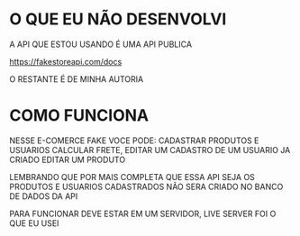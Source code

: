 # O QUE EU NÃO DESENVOLVI

A API QUE ESTOU USANDO É UMA API PUBLICA 

https://fakestoreapi.com/docs

O RESTANTE É DE MINHA AUTORIA 


# COMO FUNCIONA 
NESSE E-COMERCE FAKE VOCE PODE: CADASTRAR PRODUTOS E USUARIOS 
CALCULAR FRETE, EDITAR UM CADASTRO DE UM USUARIO JA CRIADO 
EDITAR UM PRODUTO  

LEMBRANDO QUE POR MAIS COMPLETA QUE ESSA API SEJA OS PRODUTOS E USUARIOS
CADASTRADOS NÃO SERA CRIADO NO BANCO DE DADOS DA API

PARA FUNCIONAR DEVE ESTAR EM UM SERVIDOR, LIVE SERVER FOI O QUE EU USEI

